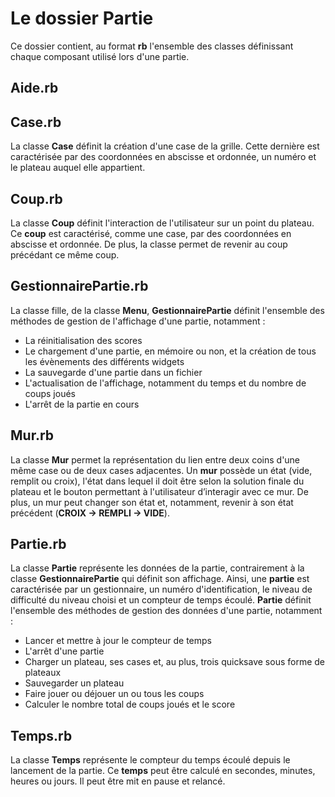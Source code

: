 ﻿# Le dossier Partie
Ce dossier contient, au format **rb** l'ensemble des classes définissant chaque composant utilisé lors d'une partie.

## Aide.rb

## Case.rb
La classe **Case** définit la création d'une case de la grille.
Cette dernière est caractérisée par des coordonnées en abscisse et ordonnée, un numéro et le plateau auquel elle appartient.

## Coup.rb
La classe **Coup** définit l'interaction de l'utilisateur sur un point du plateau.
Ce **coup** est caractérisé, comme une case, par des coordonnées en abscisse et ordonnée.
De plus, la classe permet de revenir au coup précédant ce même coup.

## GestionnairePartie.rb
La classe fille, de la classe **Menu**,  **GestionnairePartie** définit l'ensemble des méthodes de gestion de l'affichage d'une partie, notamment :
 - La réinitialisation des scores
 - Le chargement d'une partie, en mémoire ou non, et la création de tous les évènements des différents widgets
 - La sauvegarde d'une partie dans un fichier
 - L'actualisation de l'affichage, notamment du temps et du nombre de coups joués
 - L'arrêt de la partie en cours

## Mur.rb
La classe **Mur** permet la représentation du lien entre deux coins d'une même case ou de deux cases adjacentes.
Un **mur** possède un état (vide, remplit ou croix), l'état dans lequel il doit être selon la solution finale du plateau et le bouton permettant à l'utilisateur d’interagir avec ce mur.
De plus, un mur peut changer son état et, notamment, revenir à son état précédent (**CROIX -> REMPLI -> VIDE**).

## Partie.rb
La classe **Partie** représente les données de la partie, contrairement à la classe **GestionnairePartie** qui définit son affichage.
Ainsi, une **partie** est caractérisée par un gestionnaire, un numéro d'identification, le niveau de difficulté du niveau choisi et un compteur de temps écoulé.
**Partie** définit l'ensemble des méthodes de gestion des données d'une partie, notamment :

 - Lancer et mettre à jour le compteur de temps
 - L'arrêt d'une partie
 - Charger un plateau, ses cases et, au plus, trois quicksave sous forme de plateaux
 - Sauvegarder un plateau
 - Faire jouer ou déjouer un ou tous les coups
 - Calculer le nombre total de coups joués et le score
 
## Temps.rb
La classe **Temps** représente le compteur du temps écoulé depuis le lancement de la partie.
Ce **temps** peut être calculé en secondes, minutes, heures ou jours.
Il peut être mit en pause et relancé.
